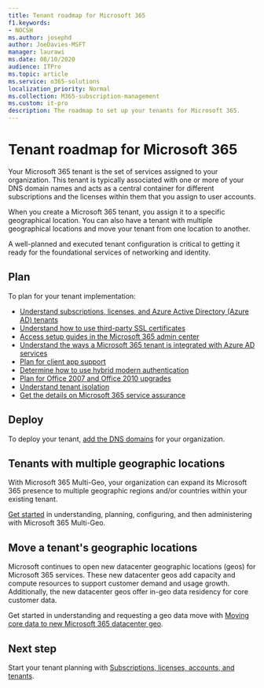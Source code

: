 ```yaml
---
title: Tenant roadmap for Microsoft 365
f1.keywords:
- NOCSH
ms.author: josephd
author: JoeDavies-MSFT
manager: laurawi
ms.date: 08/10/2020
audience: ITPro
ms.topic: article
ms.service: o365-solutions
localization_priority: Normal
ms.collection: M365-subscription-management
ms.custom: it-pro
description: The roadmap to set up your tenants for Microsoft 365.
---
```


# Tenant roadmap for Microsoft 365

Your Microsoft 365 tenant is the set of services assigned to your organization. This tenant is typically associated with one or more of your DNS domain names and acts as a central container for different subscriptions and the licenses within them that you assign to user accounts. 

When you create a Microsoft 365 tenant, you assign it to a specific geographical location. You can also have a tenant with multiple geographical locations and move your tenant from one location to another.

A well-planned and executed tenant configuration is critical to getting it ready for the foundational services of networking and identity.

## Plan

To plan for your tenant implementation:

- [Understand subscriptions, licenses, and Azure Active Directory (Azure AD) tenants](subscriptions-licenses-accounts-and-tenants-for-microsoft-cloud-offerings.md)
- [Understand how to use third-party SSL certificates](plan-for-third-party-ssl-certificates.md)
- [Access setup guides in the Microsoft 365 admin center](setup-guides-for-microsoft-365.md)
- [Understand the ways a Microsoft 365 tenant is integrated with Azure AD services](integrated-apps-and-azure-ads.md)
- [Plan for client app support](microsoft-365-client-support-certificate-based-authentication.md)
- [Determine how to use hybrid modern authentication](hybrid-modern-auth-overview.md)
- [Plan for Office 2007 and Office 2010 upgrades](plan-upgrade-previous-versions-office.md)
- [Understand tenant isolation](microsoft-365-tenant-isolation-overview.md)
- [Get the details on Microsoft 365 service assurance](https://docs.microsoft.com/microsoft-365/compliance/service-assurance)

## Deploy

To deploy your tenant, [add the DNS domains](https://docs.microsoft.com/microsoft-365/admin/setup/add-domain) for your organization.

## Tenants with multiple geographic locations

With Microsoft 365 Multi-Geo, your organization can expand its Microsoft 365 presence to multiple geographic regions and/or countries within your existing tenant.

[Get started](microsoft-365-multi-geo.md) in understanding, planning, configuring, and then administering with Microsoft 365 Multi-Geo.

## Move a tenant's geographic locations

Microsoft continues to open new datacenter geographic locations (geos) for Microsoft 365 services. These new datacenter geos add capacity and compute resources to support customer demand and usage growth. Additionally, the new datacenter geos offer in-geo data residency for core customer data.

Get started in understanding and requesting a geo data move with [Moving core data to new Microsoft 365 datacenter geo](moving-data-to-new-datacenter-geos.md).

## Next step

Start your tenant planning with [Subscriptions, licenses, accounts, and tenants](subscriptions-licenses-accounts-and-tenants-for-microsoft-cloud-offerings.md).

